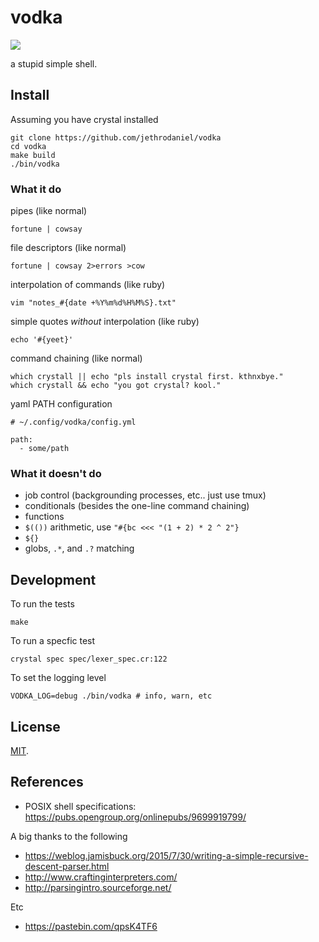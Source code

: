 # vodka

![](https://github.com/jethrodaniel/vodka/workflows/build/badge.svg)

a stupid simple shell.

## Install

Assuming you have crystal installed

```
git clone https://github.com/jethrodaniel/vodka
cd vodka
make build
./bin/vodka
```

### What it do


pipes (like normal)

```
fortune | cowsay
```

file descriptors (like normal)

```
fortune | cowsay 2>errors >cow
```

interpolation of commands (like ruby)

```
vim "notes_#{date +%Y%m%d%H%M%S}.txt"
```

simple quotes _without_ interpolation (like ruby)

```
echo '#{yeet}'
```

command chaining (like normal)

```
which crystall || echo "pls install crystal first. kthnxbye."
which crystall && echo "you got crystal? kool."
```

yaml PATH configuration

```
# ~/.config/vodka/config.yml

path:
  - some/path
```

### What it **doesn't** do

- job control (backgrounding processes, etc.. just use tmux)
- conditionals (besides the one-line command chaining)
- functions
- `$(())` arithmetic, use `"#{bc <<< "(1 + 2) * 2 ^ 2"}` 
- `${}`
- globs, `.*`, and `.?` matching

## Development

To run the tests

```
make
```

To run a specfic test

```
crystal spec spec/lexer_spec.cr:122
```

To set the logging level

```
VODKA_LOG=debug ./bin/vodka # info, warn, etc
```

## License

[MIT](LICENSE).

## References

- POSIX shell specifications: https://pubs.opengroup.org/onlinepubs/9699919799/

A big thanks to the following

- https://weblog.jamisbuck.org/2015/7/30/writing-a-simple-recursive-descent-parser.html
- http://www.craftinginterpreters.com/
- http://parsingintro.sourceforge.net/

Etc

- https://pastebin.com/qpsK4TF6
